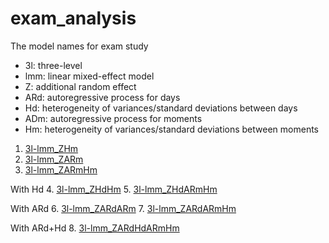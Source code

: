 # exam_analysis

The model names for exam study
- 3l: three-level
- lmm: linear mixed-effect model
- Z: additional random effect
- ARd: autoregressive process for days
- Hd: heterogeneity of variances/standard deviations between days
- ADm: autoregressive process for moments
- Hm: heterogeneity of variances/standard deviations between moments

1. [3l-lmm_ZHm](https://xup6y3ul6.github.io/exam_analysis/results/exam_3l-lmm_ZHm_Seed20250616_result.html)
2. [3l-lmm_ZARm](https://xup6y3ul6.github.io/exam_analysis/results/exam_3l-lmm_ZARm_Seed20250616_result.html)
3. [3l-lmm_ZARmHm](https://xup6y3ul6.github.io/exam_analysis/results/exam_3l-lmm_ZARmHm_Seed20250616_result.html)

With Hd
4. [3l-lmm_ZHdHm](https://xup6y3ul6.github.io/exam_analysis/results/exam_3l-lmm_ZHdHm_Seed20250616_result.html)
5. [3l-lmm_ZHdARmHm](https://xup6y3ul6.github.io/exam_analysis/results/exam_3l-lmm_ZHdARmHm_Seed20250616_result.html)

With ARd
6. [3l-lmm_ZARdARm](https://xup6y3ul6.github.io/exam_analysis/results/exam_3l-lmm_ZARdARm_Seed20250616_result.html)
7. [3l-lmm_ZARdARmHm](https://xup6y3ul6.github.io/exam_analysis/results/exam_3l-lmm_ZARdARmHm_Seed20250616_result.html)

With ARd+Hd
8. [3l-lmm_ZARdHdARmHm](https://xup6y3ul6.github.io/exam_analysis/results/exam_3l-lmm_ZARdHdARmHm_Seed20250616_result.html)
